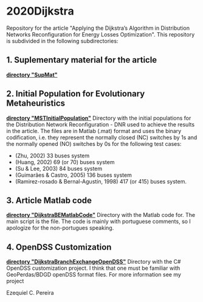 # 2020Dijkstra
Repository for the article "Applying the Dijkstra’s Algorithm in Distribution Networks Reconfiguration for Energy Losses Optimization".
This repository is subdivided in the following subdirectories: 

## 1. Suplementary material for the article
[**directory "SupMat"**](https://github.com/Zecao/2020Dijkstra/tree/master/SupMat)

## 2. Initial Population for Evolutionary Metaheuristics
[**directory "MSTInitialPopulation"**](https://github.com/Zecao/2020Dijkstra/tree/master/MSTInitalPopulation)
Directory with the initial populations for the Distribution Network Reconfiguration - DNR used to achieve the results in the article.
The files are in Matlab (.mat) format and uses the binary codification, i.e. they represent the normally closed (NC) switches by 1s and the normally opened (NO) switches by 0s for the following test cases:  
* (Zhu, 2002) 33 buses system
* (Huang, 2002) 69 (or 70) buses system
* (Su & Lee, 2003) 84 buses system
* (Guimarães & Castro, 2005) 136 buses system
* (Ramirez-rosado & Bernal-Agustín, 1998) 417 (or 415) buses system. 

## 3. Article Matlab code
[**directory "DijkstraBEMatlabCode"**](https://github.com/Zecao/2020Dijkstra/tree/master/DijkstraBEMatlabCode)
Directory with the Matlab code for. The main script is the file. The code is mainly with portuguese comments, so I apologize for the non-portugues speaking.   
 
## 4. OpenDSS Customization 
[**directory "DijkstraBranchExchangeOpenDSS"**](https://github.com/Zecao/2020Dijkstra/tree/master/DijkstraBranchExchangeOpenDSS)
Directory with the C# OpenDSS customization project. I think that one must be familiar with GeoPerdas/BDGD openDSS format files. For more information see my project 

Ezequiel C. Pereira
